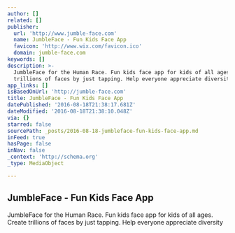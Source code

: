 ```yaml
---
author: []
related: []
publisher:
  url: 'http://www.jumble-face.com'
  name: JumbleFace - Fun Kids Face App
  favicon: 'http://www.wix.com/favicon.ico'
  domain: jumble-face.com
keywords: []
description: >-
  JumbleFace for the Human Race. Fun kids face app for kids of all ages. Create
  trillions of faces by just tapping. Help everyone appreciate diversity
app_links: []
isBasedOnUrl: 'http://jumble-face.com'
title: JumbleFace - Fun Kids Face App
datePublished: '2016-08-18T21:38:17.681Z'
dateModified: '2016-08-18T21:38:10.048Z'
via: {}
starred: false
sourcePath: _posts/2016-08-18-jumbleface-fun-kids-face-app.md
inFeed: true
hasPage: false
inNav: false
_context: 'http://schema.org'
_type: MediaObject

---
```

<article style=""><h1>JumbleFace - Fun Kids Face App</h1><p>JumbleFace for the Human Race. Fun kids face app for kids of all ages. Create trillions of faces by just tapping. Help everyone appreciate diversity</p></article>